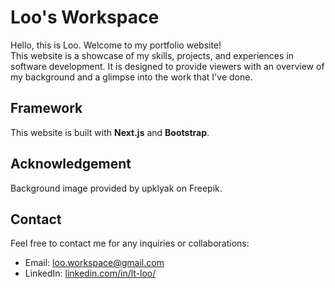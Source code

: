 # Loo's Workspace
Hello, this is Loo. Welcome to my portfolio website!<br/>
This website is a showcase of my skills, projects, and experiences in software development. It is designed to provide viewers with an overview of my background and a glimpse into the work that I've done.

## Framework
This website is built with <b>Next.js</b> and <b>Bootstrap</b>.

## Acknowledgement
Background image provided by upklyak on Freepik.

## Contact
Feel free to contact me for any inquiries or collaborations:
- Email: loo.workspace@gmail.com
- LinkedIn: [linkedin.com/in/lt-loo/](linkedin.com/in/lt-loo/)
